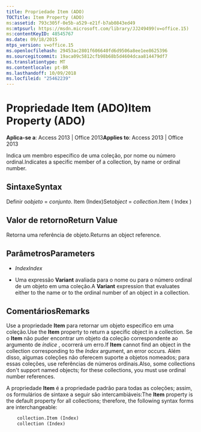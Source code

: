 ```yaml
---
title: Propriedade Item (ADO)
TOCTitle: Item Property (ADO)
ms:assetid: 793c305f-0e5b-a529-e21f-b7ab0843ed49
ms:mtpsurl: https://msdn.microsoft.com/library/JJ249499(v=office.15)
ms:contentKeyID: 48545767
ms.date: 09/18/2015
mtps_version: v=office.15
ms.openlocfilehash: 29453ac2801f606640fd6d9506a8ee1ee8625396
ms.sourcegitcommit: 19aca09c5812cfb98b68b5d4604dcaa814479df7
ms.translationtype: MT
ms.contentlocale: pt-BR
ms.lasthandoff: 10/09/2018
ms.locfileid: "25462239"
---
```

# <a name="item-property-ado"></a><span data-ttu-id="b8515-102">Propriedade Item (ADO)</span><span class="sxs-lookup"><span data-stu-id="b8515-102">Item Property (ADO)</span></span>

<span data-ttu-id="b8515-103">**Aplica-se a**: Access 2013 | Office 2013</span><span class="sxs-lookup"><span data-stu-id="b8515-103">**Applies to**: Access 2013 | Office 2013</span></span>

<span data-ttu-id="b8515-104">Indica um membro específico de uma coleção, por nome ou número ordinal.</span><span class="sxs-lookup"><span data-stu-id="b8515-104">Indicates a specific member of a collection, by name or ordinal number.</span></span>

## <a name="syntax"></a><span data-ttu-id="b8515-105">Sintaxe</span><span class="sxs-lookup"><span data-stu-id="b8515-105">Syntax</span></span>

<span data-ttu-id="b8515-106">Definir o*objeto* = *conjunto*. Item (Index)</span><span class="sxs-lookup"><span data-stu-id="b8515-106">Set*object* = *collection*.Item ( Index )</span></span>

## <a name="return-value"></a><span data-ttu-id="b8515-107">Valor de retorno</span><span class="sxs-lookup"><span data-stu-id="b8515-107">Return Value</span></span>

<span data-ttu-id="b8515-108">Retorna uma referência de objeto.</span><span class="sxs-lookup"><span data-stu-id="b8515-108">Returns an object reference.</span></span>

## <a name="parameters"></a><span data-ttu-id="b8515-109">Parâmetros</span><span class="sxs-lookup"><span data-stu-id="b8515-109">Parameters</span></span>

- <span data-ttu-id="b8515-110">*Index*</span><span class="sxs-lookup"><span data-stu-id="b8515-110">*Index*</span></span>

- <span data-ttu-id="b8515-111">Uma expressão **Variant** avaliada para o nome ou para o número ordinal de um objeto em uma coleção.</span><span class="sxs-lookup"><span data-stu-id="b8515-111">A **Variant** expression that evaluates either to the name or to the ordinal number of an object in a collection.</span></span>

## <a name="remarks"></a><span data-ttu-id="b8515-112">Comentários</span><span class="sxs-lookup"><span data-stu-id="b8515-112">Remarks</span></span>

<span data-ttu-id="b8515-113">Use a propriedade **Item** para retornar um objeto específico em uma coleção.</span><span class="sxs-lookup"><span data-stu-id="b8515-113">Use the **Item** property to return a specific object in a collection.</span></span> <span data-ttu-id="b8515-114">Se o **Item** não puder encontrar um objeto da coleção correspondente ao argumento de *índice* , ocorrerá um erro.</span><span class="sxs-lookup"><span data-stu-id="b8515-114">If **Item** cannot find an object in the collection corresponding to the *Index* argument, an error occurs.</span></span> <span data-ttu-id="b8515-115">Além disso, algumas coleções não oferecem suporte a objetos nomeados; para essas coleções, use referências de números ordinais.</span><span class="sxs-lookup"><span data-stu-id="b8515-115">Also, some collections don't support named objects; for these collections, you must use ordinal number references.</span></span>

<span data-ttu-id="b8515-116">A propriedade **Item** é a propriedade padrão para todas as coleções; assim, os formulários de sintaxe a seguir são intercambiáveis:</span><span class="sxs-lookup"><span data-stu-id="b8515-116">The **Item** property is the default property for all collections; therefore, the following syntax forms are interchangeable:</span></span>

```vb
    collection.Item (Index)
    collection (Index)
```
